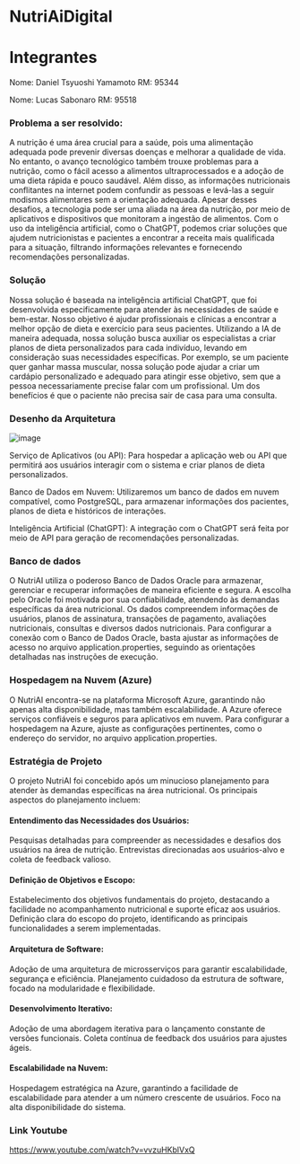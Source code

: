 # NutriAiDigital
# Integrantes
Nome: Daniel Tsyuoshi Yamamoto  RM: 95344


Nome: Lucas Sabonaro RM: 95518

### Problema a ser resolvido: 
 
A nutrição é uma área crucial para a saúde, pois uma alimentação adequada pode prevenir diversas doenças e melhorar a qualidade de vida. No entanto, o avanço tecnológico também trouxe problemas para a nutrição, como o fácil acesso a alimentos ultraprocessados e a adoção de uma dieta rápida e pouco saudável. Além disso, as informações nutricionais conflitantes na internet podem confundir as pessoas e levá-las a seguir modismos alimentares sem a orientação adequada. 
Apesar desses desafios, a tecnologia pode ser uma aliada na área da nutrição, por meio de aplicativos e dispositivos que monitoram a ingestão de alimentos. Com o uso da inteligência artificial, como o ChatGPT, podemos criar soluções que ajudem nutricionistas e pacientes a encontrar a receita mais qualificada para a situação, filtrando informações relevantes e fornecendo recomendações personalizadas. 

### Solução 
 
Nossa solução é baseada na inteligência artificial ChatGPT, que foi desenvolvida especificamente para atender às necessidades de saúde e bem-estar. Nosso objetivo é ajudar profissionais e clínicas a encontrar a melhor opção de dieta e exercício para seus pacientes. Utilizando a IA de maneira adequada, nossa solução busca auxiliar os especialistas a criar planos de dieta personalizados para cada indivíduo, levando em consideração suas necessidades específicas. Por exemplo, se um paciente quer ganhar massa muscular, nossa solução pode ajudar a criar um cardápio personalizado e adequado para atingir esse objetivo, sem que a pessoa necessariamente precise falar com um profissional. Um dos benefícios é que o paciente não precisa sair de casa para uma consulta. 

### Desenho da Arquitetura 
![image](https://github.com/DanielTsuyoshi/NutriAiDevops/assets/110398603/045befd2-3a2f-4d42-b105-9c1769e809a6)

Serviço de Aplicativos (ou API): Para hospedar a aplicação web ou API que permitirá aos usuários interagir com o sistema e criar planos de dieta personalizados. 
 
Banco de Dados em Nuvem: Utilizaremos um banco de dados em nuvem compatível, como PostgreSQL, para armazenar informações dos pacientes, planos de dieta e históricos de interações. 
 
Inteligência Artificial (ChatGPT): A integração com o ChatGPT será feita por meio de API para geração de recomendações personalizadas. 


### Banco de dados

O NutriAI utiliza o poderoso Banco de Dados Oracle para armazenar, gerenciar e recuperar informações de maneira eficiente e segura. A escolha pelo Oracle foi motivada por sua confiabilidade, atendendo às demandas específicas da área nutricional. Os dados compreendem informações de usuários, planos de assinatura, transações de pagamento, avaliações nutricionais, consultas e diversos dados nutricionais.
Para configurar a conexão com o Banco de Dados Oracle, basta ajustar as informações de acesso no arquivo application.properties, seguindo as orientações detalhadas nas instruções de execução.

### Hospedagem na Nuvem (Azure)

O NutriAI encontra-se na plataforma Microsoft Azure, garantindo não apenas alta disponibilidade, mas também escalabilidade. A Azure oferece serviços confiáveis e seguros para aplicativos em nuvem. Para configurar a hospedagem na Azure, ajuste as configurações pertinentes, como o endereço do servidor, no arquivo application.properties.

### Estratégia de Projeto

O projeto NutriAI foi concebido após um minucioso planejamento para atender às demandas específicas na área nutricional. Os principais aspectos do planejamento incluem:

#### Entendimento das Necessidades dos Usuários:

Pesquisas detalhadas para compreender as necessidades e desafios dos usuários na área de nutrição.
Entrevistas direcionadas aos usuários-alvo e coleta de feedback valioso.

#### Definição de Objetivos e Escopo:

Estabelecimento dos objetivos fundamentais do projeto, destacando a facilidade no acompanhamento nutricional e suporte eficaz aos usuários.
Definição clara do escopo do projeto, identificando as principais funcionalidades a serem implementadas.

#### Arquitetura de Software:

Adoção de uma arquitetura de microsserviços para garantir escalabilidade, segurança e eficiência.
Planejamento cuidadoso da estrutura de software, focado na modularidade e flexibilidade.

#### Desenvolvimento Iterativo:

Adoção de uma abordagem iterativa para o lançamento constante de versões funcionais.
Coleta contínua de feedback dos usuários para ajustes ágeis.

#### Escalabilidade na Nuvem:

Hospedagem estratégica na Azure, garantindo a facilidade de escalabilidade para atender a um número crescente de usuários.
Foco na alta disponibilidade do sistema.

### Link Youtube

https://www.youtube.com/watch?v=vvzuHKblVxQ
